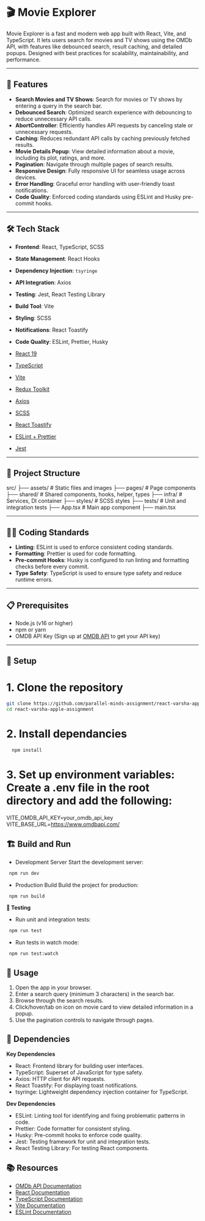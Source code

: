# 🎬 Movie Explorer
Movie Explorer is a fast and modern web app built with React, Vite, and TypeScript. It lets users search for movies and TV shows using the OMDb API, with features like debounced search, result caching, and detailed popups. Designed with best practices for scalability, maintainability, and performance.

---

## 🚀 Features

- **Search Movies and TV Shows**: Search for movies or TV shows by entering a query in the  search bar.
- **Debounced Search**: Optimized search experience with debouncing to reduce unnecessary API calls.
- **AbortController**: Efficiently handles API requests by canceling stale or unnecessary requests.
- **Caching**: Reduces redundant API calls by caching previously fetched results.
- **Movie Details Popup**: View detailed information about a movie, including its plot, ratings, and more.
- **Pagination**: Navigate through multiple pages of search results.
- **Responsive Design**: Fully responsive UI for seamless usage across devices.
- **Error Handling**: Graceful error handling with user-friendly toast notifications.
- **Code Quality**: Enforced coding standards using ESLint and Husky pre-commit hooks.

---

## 🛠️ Tech Stack

- **Frontend**: React, TypeScript, SCSS
- **State Management**: React Hooks
- **Dependency Injection**: `tsyringe`
- **API Integration**: Axios
- **Testing**: Jest, React Testing Library
- **Build Tool**: Vite
- **Styling**: SCSS
- **Notifications**: React Toastify
- **Code Quality**: ESLint, Prettier, Husky

- [React 19](https://react.dev/)
- [TypeScript](https://www.typescriptlang.org/)
- [Vite](https://vitejs.dev/)
- [Redux Toolkit](https://redux-toolkit.js.org/)
- [Axios](https://axios-http.com/)
- [SCSS](https://sass-lang.com/)
- [React Toastify](https://fkhadra.github.io/react-toastify/)
- [ESLint + Prettier](https://eslint.org/)
- [Jest](https://jestjs.io/)

---

## 📂 Project Structure
src/ 
 ├── assets/ # Static files and images 
 ├── pages/  # Page components 
 ├── shared/ # Shared components, hooks, helper, types
 ├── infra/  # Services, DI container 
 ├── styles/ # SCSS styles 
 ├── tests/  # Unit and integration tests
 ├── App.tsx # Main app component 
 ├── main.tsx 

---

## 🧑‍💻 Coding Standards

- **Linting**: ESLint is used to enforce consistent coding standards.
- **Formatting**: Prettier is used for code formatting.
- **Pre-commit Hooks**: Husky is configured to run linting and formatting checks before every commit.
- **Type Safety**: TypeScript is used to ensure type safety and reduce runtime errors.

---

## 📋 Prerequisites

- Node.js (v16 or higher)
- npm or yarn
- OMDB API Key (Sign up at [OMDB API](https://www.omdbapi.com/) to get your API key)

---

## 🚀 Setup
 
 # 1. Clone the repository
```bash
git clone https://github.com/parallel-minds-assignment/react-varsha-apple-assignment.git
cd react-varsha-apple-assignment 
```
# 2. Install dependancies
```bash
  npm install
```
# 3. Set up environment variables: Create a .env file in the root directory and add the following:

VITE_OMDB_API_KEY=your_omdb_api_key
VITE_BASE_URL=https://www.omdbapi.com/


## 🏗️ Build and Run

- Development Server
Start the development server:

```bash
 npm run dev 
```
- Production Build
Build the project for production:
```bash
 npm run build 
```
**🧪 Testing**

- Run unit and integration tests:
```bash
 npm run test 
```
- Run tests in watch mode:
```bash
 npm run test:watch 
```
## 📖 Usage
1. Open the app in your browser.
2. Enter a search query (minimum 3 characters) in the search bar.
3. Browse through the search results.
4. Click/hover/tab on icon on movie card to view detailed information in a popup.
5. Use the pagination controls to navigate through pages.

## 📂 Dependencies

**Key Dependencies**
- React: Frontend library for building user interfaces.
- TypeScript: Superset of JavaScript for type safety.
- Axios: HTTP client for API requests.
- React Toastify: For displaying toast notifications.
- tsyringe: Lightweight dependency injection container for TypeScript.

**Dev Dependencies**
- ESLint: Linting tool for identifying and fixing problematic patterns in code.
- Prettier: Code formatter for consistent styling.
- Husky: Pre-commit hooks to enforce code quality.
- Jest: Testing framework for unit and integration tests.
- React Testing Library: For testing React components.


## 📚 Resources
- [OMDb API Documentation](https://www.omdbapi.com/)
- [React Documentation](https://reactjs.org/docs/getting-started.html)
- [TypeScript Documentation](https://www.typescriptlang.org/docs/)
- [Vite Documentation](https://vitejs.dev/guide/)
- [ESLint Documentation](https://eslint.org/docs/latest/)